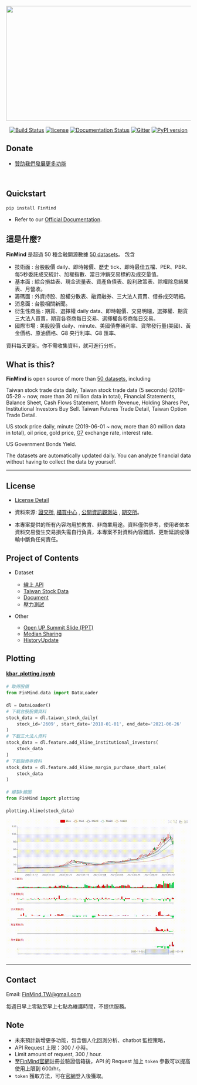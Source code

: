<p align="center">
  <img src="https://raw.githubusercontent.com/FinMind/FinMind/master/logo.png" width="820" height="312">
</p>

<p align="center">
  <a href="https://travis-ci.org/FinMind/FinMind"><img src="https://travis-ci.org/FinMind/FinMind.svg?branch=master" alt="Build Status"></a>
  <a href="https://github.com/linsamtw/FinMind/blob/master/LICENSE"><img src="https://img.shields.io/github/license/FinMind/FinMind" alt="license"></a>
  <a href="https://finmind.github.io/"><img src="https://readthedocs.org/projects/finminddoc/badge/?version=latest" alt="Documentation Status"></a>
  <a href="https://gitter.im/FinMindTW/community?utm_source=badge&utm_medium=badge&utm_campaign=pr-badge"><img src="https://badges.gitter.im/FinMindTW/community.svg" alt="Gitter"></a>
  <a href="https://badge.fury.io/py/FinMind"><img src="https://badge.fury.io/py/FinMind.svg" alt="PyPI version"></a>
  <!--<a href="https://coveralls.io/github/linsamtw/FinMind?branch=master"><img src="https://coveralls.io/repos/github/linsamtw/FinMind/badge.svg?branch=master" alt="Coverage Status"></a>-->
</p>

## Donate

* [贊助我們發展更多功能](https://finmindtrade.com/analysis/#/Sponsor/sponsor)

<a href="https://finmindtrade.com/analysis/#/Sponsor/sponsor"><img src="https://payment.ecpay.com.tw/Content/themes/WebStyle20170517/images/ecgo.png" alt=""/></a>

## Quickstart

```python
pip install FinMind
```

+ Refer to our [Official Documentation](https://finmind.github.io/quickstart/).


## 這是什麼?

**FinMind** 是超過 50 種金融開源數據 [50 datasets](https://finmind.github.io/)。
包含

* 技術面 : 台股股價 daily、即時報價、歷史 tick、即時最佳五檔、PER、PBR、每5秒委託成交統計、加權指數、當日沖銷交易標的及成交量值。
* 基本面 : 綜合損益表、現金流量表、資產負債表、股利政策表、除權除息結果表、月營收。
* 籌碼面 : 外資持股、股權分散表、融資融券、三大法人買賣、借券成交明細。
* 消息面 : 台股相關新聞。
* 衍生性商品 : 期貨、選擇權 daily data、即時報價、交易明細，選擇權、期貨三大法人買賣，期貨各卷商每日交易、選擇權各卷商每日交易。
* 國際市場 : 美股股價 daily、minute、美國債券殖利率、貨幣發行量(美國)、黃金價格、原油價格、G8 央行利率、G8 匯率、

資料每天更新。你不需收集資料，就可進行分析。

## What is this?

**FinMind** is open source of more
than [50 datasets](https://finmind.github.io/), including

Taiwan stock trade data daily, Taiwan stock trade data (5 seconds) (2019-05-29 ~
now, more than 30 million data in total), Financial Statements, Balance Sheet,
Cash Flows Statement, Month Revenue, Holding Shares Per, Institutional Investors
Buy Sell. Taiwan Futures Trade Detail, Taiwan Option Trade Detail.

US stock price daily, minute (2019-06-01 ~ now, more than 80 million data in
total), oil price, gold
price, [G7](https://zh.wikipedia.org/zh-tw/%E5%85%AB%E5%A4%A7%E5%B7%A5%E6%A5%AD%E5%9C%8B%E7%B5%84%E7%B9%94)
exchange rate, interest rate.

US Government Bonds Yield.

The datasets are automatically updated daily. You can analyze financial data
without having to collect the data by yourself.

--------------

## License

- [License Detail](https://github.com/linsamtw/FinMind/blob/master/LICENSE)

- 資料來源:
  [證交所](https://www.twse.com.tw/zh/), [櫃買中心](https://www.tpex.org.tw/web/)
  , [公開資訊觀測站](https://mops.twse.com.tw/mops/web/index)
  , [期交所](https://www.taifex.com.tw/cht/index)。
- 本專案提供的所有內容均用於教育、非商業用途。資料僅供參考，使用者依本資料交易發生交易損失需自行負責，本專案不對資料內容錯誤、更新延誤或傳輸中斷負任何責任。

## Project of Contents

- Dataset
    - [線上 API](http://api.finmindtrade.com/docs)
    - [Taiwan Stock Data](https://finmind.github.io/tutor/TaiwanMarket/DataList/)
    - [Document](https://finmind.github.io/)
    - [壓力測試](https://finmind.github.io/StressTest/)
  <!--- [Crawler (爬蟲)](https://github.com/FinMind/FinMind/tree/master#Crawler-爬蟲)-->

- Other
    - [Open UP Summit Slide (PPT)](https://www.slideshare.net/ssusera12be6/finmind-project-demo-199815617)
    - [Median Sharing](https://medium.com/@yanweiliu/finmind-%E4%BD%BF%E7%94%A8python%E6%9F%A5%E5%85%A8%E7%90%83%E8%82%A1%E5%83%B9-%E5%82%B5%E5%88%B8-%E5%8E%9F%E6%B2%B9%E5%83%B9%E6%A0%BC-f39d13ad6a68)
    - [HistoryUpdate](https://github.com/linsamtw/FinMind/blob/master/HistoryUpdate.md)


## Plotting

#### [kbar_plotting.ipynb](https://colab.research.google.com/drive/1u1cJGFNCLOeBIR0PdeKlsqgKBJSvJg_y?usp=sharing)

```python
# 取得股價
from FinMind.data import DataLoader

dl = DataLoader()
# 下載台股股價資料
stock_data = dl.taiwan_stock_daily(
    stock_id='2609', start_date='2018-01-01', end_date='2021-06-26'
)
# 下載三大法人資料
stock_data = dl.feature.add_kline_institutional_investors(
    stock_data
) 
# 下載融資券資料
stock_data = dl.feature.add_kline_margin_purchase_short_sale(
    stock_data
)

# 繪製k線圖
from FinMind import plotting

plotting.kline(stock_data)
```

![gif](figure/kbar_plotting.gif)

-------------------------------------------

## Contact

<!-- Solicit partners who are interested in joint development.

徵求有興趣共同開發的夥伴。 -->

Email: FinMind.TW@gmail.com

每週日早上零點至早上七點為維護時間，不提供服務。

## Note

+ 未來預計新增更多功能，包含個人化回測分析、chatbot 監控策略，
+ API Request 上限：300 / 小時。
+ Limit amount of request, 300 / hour.
+ 至[FinMind官網](https://finmindtrade.com/)註冊並驗證信箱後，API 的 Request 加上 `token`
  參數可以提高使用上限到 600/hr。
+ `token` 獲取方法，可在[官網](https://finmindtrade.com/analysis/#/account/login)登入後獲取。
